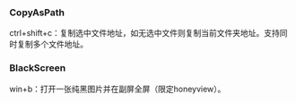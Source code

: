 ### CopyAsPath

ctrl+shift+c：复制选中文件地址，如无选中文件则复制当前文件夹地址。支持同时复制多个文件地址。

### BlackScreen

win+b：打开一张纯黑图片并在副屏全屏（限定honeyview）。
